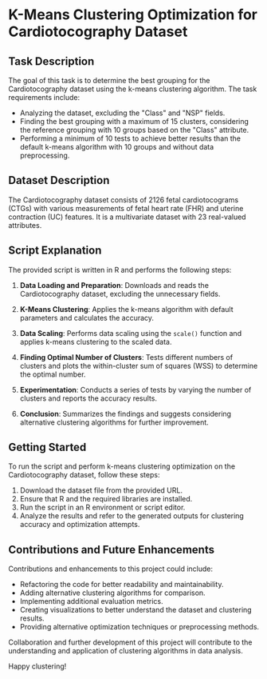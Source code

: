 # K-Means Clustering Optimization for Cardiotocography Dataset

## Task Description

The goal of this task is to determine the best grouping for the Cardiotocography dataset using the k-means clustering algorithm. The task requirements include:

- Analyzing the dataset, excluding the "Class" and "NSP" fields.
- Finding the best grouping with a maximum of 15 clusters, considering the reference grouping with 10 groups based on the "Class" attribute.
- Performing a minimum of 10 tests to achieve better results than the default k-means algorithm with 10 groups and without data preprocessing.

## Dataset Description

The Cardiotocography dataset consists of 2126 fetal cardiotocograms (CTGs) with various measurements of fetal heart rate (FHR) and uterine contraction (UC) features. It is a multivariate dataset with 23 real-valued attributes.

## Script Explanation

The provided script is written in R and performs the following steps:

1. **Data Loading and Preparation**: Downloads and reads the Cardiotocography dataset, excluding the unnecessary fields.

2. **K-Means Clustering**: Applies the k-means algorithm with default parameters and calculates the accuracy.

3. **Data Scaling**: Performs data scaling using the `scale()` function and applies k-means clustering to the scaled data.

4. **Finding Optimal Number of Clusters**: Tests different numbers of clusters and plots the within-cluster sum of squares (WSS) to determine the optimal number.

5. **Experimentation**: Conducts a series of tests by varying the number of clusters and reports the accuracy results.

6. **Conclusion**: Summarizes the findings and suggests considering alternative clustering algorithms for further improvement.

## Getting Started

To run the script and perform k-means clustering optimization on the Cardiotocography dataset, follow these steps:

1. Download the dataset file from the provided URL.
2. Ensure that R and the required libraries are installed.
3. Run the script in an R environment or script editor.
4. Analyze the results and refer to the generated outputs for clustering accuracy and optimization attempts.

## Contributions and Future Enhancements

Contributions and enhancements to this project could include:

- Refactoring the code for better readability and maintainability.
- Adding alternative clustering algorithms for comparison.
- Implementing additional evaluation metrics.
- Creating visualizations to better understand the dataset and clustering results.
- Providing alternative optimization techniques or preprocessing methods.

Collaboration and further development of this project will contribute to the understanding and application of clustering algorithms in data analysis.

Happy clustering!

